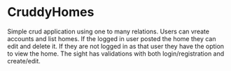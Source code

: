 # CruddyHomes
 Simple crud application using one to many relations. Users can vreate accounts and list homes. 
 If the logged in user posted the home they can edit and delete it. If they are not logged in as that user they have the option to view the home.
 The sight has validations with both login/registration and create/edit.